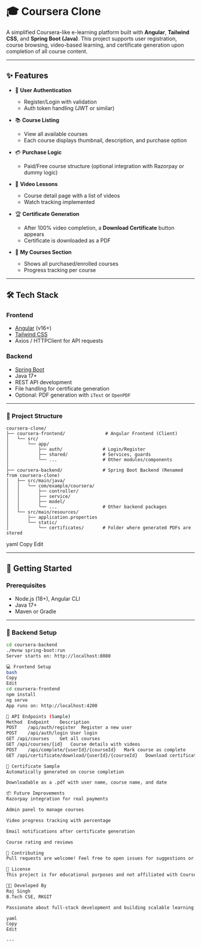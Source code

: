 # 🎓 Coursera Clone

A simplified Coursera-like e-learning platform built with **Angular**, **Tailwind CSS**, and **Spring Boot (Java)**. This project supports user registration, course browsing, video-based learning, and certificate generation upon completion of all course content.

---

## ✨ Features

- 🔐 **User Authentication**
  - Register/Login with validation
  - Auth token handling (JWT or similar)

- 📚 **Course Listing**
  - View all available courses
  - Each course displays thumbnail, description, and purchase option

- 💳 **Purchase Logic**
  - Paid/Free course structure (optional integration with Razorpay or dummy logic)

- 🎥 **Video Lessons**
  - Course detail page with a list of videos
  - Watch tracking implemented

- 🏆 **Certificate Generation**
  - After 100% video completion, a **Download Certificate** button appears
  - Certificate is downloaded as a PDF

- 🧾 **My Courses Section**
  - Shows all purchased/enrolled courses
  - Progress tracking per course

---

## 🛠️ Tech Stack

### Frontend
- [Angular](https://angular.io/) (v16+)
- [Tailwind CSS](https://tailwindcss.com/)
- Axios / HTTPClient for API requests

### Backend
- [Spring Boot](https://spring.io/projects/spring-boot)
- Java 17+
- REST API development
- File handling for certificate generation
- Optional: PDF generation with `iText` or `OpenPDF`

---



### 📁 Project Structure

```text
coursera-clone/
├── coursera-frontend/               # Angular Frontend (Client)
│   └── src/
│       └── app/
│           ├── auth/               # Login/Register
│           ├── shared/             # Services, guards
│           └── ...                 # Other modules/components
│
├── coursera-backend/               # Spring Boot Backend (Renamed from coursera-clone)
│   ├── src/main/java/
│   │   └── com/example/coursera/
│   │       ├── controller/
│   │       ├── service/
│   │       ├── model/
│   │       └── ...                 # Other backend packages
│   └── src/main/resources/
│       ├── application.properties
│       └── static/
│           └── certificates/       # Folder where generated PDFs are stored
```


yaml
Copy
Edit

---

## 🚀 Getting Started

### Prerequisites

- Node.js (18+), Angular CLI
- Java 17+
- Maven or Gradle

---

### 🔧 Backend Setup

```bash
cd coursera-backend
./mvnw spring-boot:run
Server starts on: http://localhost:8080

💻 Frontend Setup
bash
Copy
Edit
cd coursera-frontend
npm install
ng serve
App runs on: http://localhost:4200

📜 API Endpoints (Sample)
Method	Endpoint	Description
POST	/api/auth/register	Register a new user
POST	/api/auth/login	User login
GET	/api/courses	Get all courses
GET	/api/courses/{id}	Course details with videos
POST	/api/complete/{userId}/{courseId}	Mark course as complete
GET	/api/certificate/download/{userId}/{courseId}	Download certificate PDF

📄 Certificate Sample
Automatically generated on course completion

Downloadable as a .pdf with user name, course name, and date

📦 Future Improvements
Razorpay integration for real payments

Admin panel to manage courses

Video progress tracking with percentage

Email notifications after certificate generation

Course rating and reviews

🙌 Contributing
Pull requests are welcome! Feel free to open issues for suggestions or bugs.

📃 License
This project is for educational purposes and not affiliated with Coursera Inc.

👨‍💻 Developed By
Raj Singh
B.Tech CSE, RKGIT

Passionate about full-stack development and building scalable learning platforms.

yaml
Copy
Edit

---

